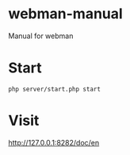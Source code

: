 # webman-manual
Manual for webman

# Start
`php server/start.php start`

# Visit
http://127.0.0.1:8282/doc/en
